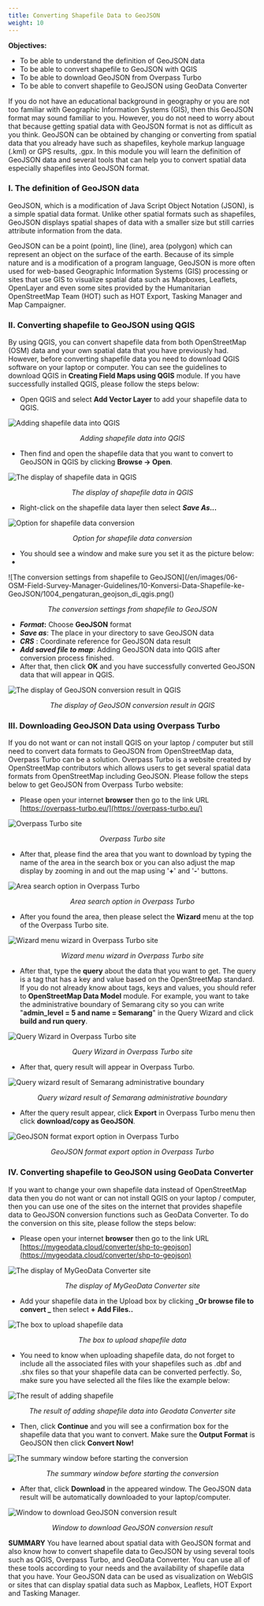```yaml
---
title: Converting Shapefile Data to GeoJSON
weight: 10
---
```


**Objectives:**

*   To be able to understand the definition of GeoJSON data
*   To be able to convert shapefile to GeoJSON with QGIS
*   To be able to download GeoJSON from Overpass Turbo
*   To be able to convert shapefile to GeoJSON using GeoData Converter

If you do not have an educational background in geography or you are not too familiar with Geographic Information Systems (GIS), then this GeoJSON format may sound familiar to you. However, you do not need to worry about that because getting spatial data with GeoJSON format is not as difficult as you think. GeoJSON can be obtained by changing or converting from spatial data that you already have such as shapefiles, keyhole markup language (.kml) or GPS results, .gpx. In this module you will learn the definition of GeoJSON data and several tools that can help you to convert spatial data especially shapefiles into GeoJSON format.


### **I. The definition of GeoJSON data**

GeoJSON, which is a modification of Java Script Object Notation (JSON), is a simple spatial data format. Unlike other spatial formats such as shapefiles, GeoJSON displays spatial shapes of data with a smaller size but still carries attribute information from the data.

GeoJSON can be a point (point), line (line), area (polygon) which can represent an object on the surface of the earth. Because of its simple nature and is a modification of a program language, GeoJSON is more often used for web-based Geographic Information Systems (GIS) processing or sites that use GIS to visualize spatial data such as Mapboxes, Leaflets, OpenLayer and even some sites provided by the Humanitarian OpenStreetMap Team (HOT) such as HOT Export, Tasking Manager and Map Campaigner.

### **II. Converting shapefile to GeoJSON using QGIS**

By using QGIS, you can convert shapefile data from both OpenStreetMap (OSM) data and your own spatial data that you have previously had. However, before converting shapefile data you need to download QGIS software on your laptop or computer. You can see the guidelines to download QGIS in **Creating Field Maps using QGIS** module. If you have successfully installed QGIS, please follow the steps below:

*   Open QGIS and select **Add Vector Layer** to add your shapefile data to QGIS.

![Adding shapefile data into QGIS](/en/images/06-OSM-Field-Survey-Manager-Guidelines/10-Konversi-Data-Shapefile-ke-GeoJSON/1001_shapefile_di_qgis.png)
<p align="center"><i>Adding shapefile data into QGIS</i></p>


*   Then find and open the shapefile data that you want to convert to GeoJSON in QGIS by clicking **Browse → Open**.

![The display of shapefile data in QGIS](/en/images/06-OSM-Field-Survey-Manager-Guidelines/10-Konversi-Data-Shapefile-ke-GeoJSON/1002_shapefile_di_qgis_b.png)
<p align="center"><i>The display of shapefile data in QGIS</i></p>

*   Right-click on the shapefile data layer then select **_Save As..._**

![Option for shapefile data conversion](/en/images/06-OSM-Field-Survey-Manager-Guidelines/10-Konversi-Data-Shapefile-ke-GeoJSON/1003_shapefile_di_qgis_c.png)
<p align="center"><i>Option for shapefile data conversion</i></p>

*   You should see a window and make sure you set it as the picture below:
*   
![The conversion settings from shapefile to GeoJSON](/en/images/06-OSM-Field-Survey-Manager-Guidelines/10-Konversi-Data-Shapefile-ke-GeoJSON/1004_pengaturan_geojson_di_qgis.png()
<p align="center"><i>The conversion settings from shapefile to GeoJSON</i></p>

*   **_Format_:** Choose **GeoJSON** format
*   **_Save as_**: The place in your directory to save GeoJSON data
*   **_CRS_** : Coordinate reference for GeoJSON data result
*   **_Add saved file to map_**: Adding GeoJSON data into QGIS after conversion process finished.
*   After that, then click **OK** and you have successfully converted GeoJSON data that will appear in QGIS.

![The display of GeoJSON conversion result in QGIS](/en/images/06-OSM-Field-Survey-Manager-Guidelines/10-Konversi-Data-Shapefile-ke-GeoJSON/1005_hasil_geojson_di_qgis.png)
<p align="center"><i>The display of GeoJSON conversion result in QGIS</i></p>

### **III. Downloading GeoJSON Data using Overpass Turbo**

If you do not want or can not install QGIS on your laptop / computer but still need to convert data formats to GeoJSON from OpenStreetMap data, Overpass Turbo can be a solution. Overpass Turbo is a website created by OpenStreetMap contributors which allows users to get several spatial data formats from OpenStreetMap including GeoJSON. Please follow the steps below to get GeoJSON from Overpass Turbo website:

*   Please open your internet **browser** then go to the link URL [https://overpass-turbo.eu/](https://overpass-turbo.eu/)

![Overpass Turbo site](/en/images/06-OSM-Field-Survey-Manager-Guidelines/10-Konversi-Data-Shapefile-ke-GeoJSON/1006_overpass_1.png)
<p align="center"><i>Overpass Turbo site</i></p>

*   After that, please find the area that you want to download by typing the name of the area in the search box or you can also adjust the map display by zooming in and out the map using '**+**' and '**-**' buttons.

![Area search option in Overpass Turbo](/en/images/06-OSM-Field-Survey-Manager-Guidelines/10-Konversi-Data-Shapefile-ke-GeoJSON/1007_overpass_2.png)
<p align="center"><i>Area search option in Overpass Turbo</i></p>

*   After you found the area, then please select the **Wizard** menu at the top of the Overpass Turbo site.

![Wizard menu wizard in Overpass Turbo site](/en/images/06-OSM-Field-Survey-Manager-Guidelines/10-Konversi-Data-Shapefile-ke-GeoJSON/1008_overpass_3.png)
<p align="center"><i>Wizard menu wizard in Overpass Turbo site</i></p>

*   After that, type the **query** about the data that you want to get. The query is a tag that has a key and value based on the OpenStreetMap standard. If you do not already know about tags, keys and values, you should refer to **OpenStreetMap Data Model** module. For example, you want to take the administrative boundary of Semarang city so you can write "**admin_level = 5 and name = Semarang**" in the Query Wizard and click **build and run query**.

![Query Wizard in Overpass Turbo site](/en/images/06-OSM-Field-Survey-Manager-Guidelines/10-Konversi-Data-Shapefile-ke-GeoJSON/1009_overpass_4.png)
<p align="center"><i>Query Wizard in Overpass Turbo site</i></p>

*   After that, query result will appear in Overpass Turbo.

![Query wizard result of Semarang administrative boundary](/en/images/06-OSM-Field-Survey-Manager-Guidelines/10-Konversi-Data-Shapefile-ke-GeoJSON/1010_overpass_5.png)
<p align="center"><i>Query wizard result of Semarang administrative boundary</i></p>


*   After the query result appear, click **Export** in Overpass Turbo menu then click **download/copy as GeoJSON**.

![GeoJSON format export option in Overpass Turbo](/en/images/06-OSM-Field-Survey-Manager-Guidelines/10-Konversi-Data-Shapefile-ke-GeoJSON/1011_overpass_6.png)
<p align="center"><i>GeoJSON format export option in Overpass Turbo</i></p>

### **IV. Converting shapefile to GeoJSON using GeoData Converter**
If you want to change your own shapefile data instead of OpenStreetMap data then you do not want or can not install QGIS on your laptop / computer, then you can use one of the sites on the internet that provides shapefile data to GeoJSON conversion functions such as GeoData Converter. To do the conversion on this site, please follow the steps below:

*   Please open your internet **browser** then go to the link URL [https://mygeodata.cloud/converter/shp-to-geojson](https://mygeodata.cloud/converter/shp-to-geojson) 

![The display of MyGeoData Converter site](/en/images/06-OSM-Field-Survey-Manager-Guidelines/10-Konversi-Data-Shapefile-ke-GeoJSON/1012_geojson_converter_1.png)
<p align="center"><i>The display of MyGeoData Converter site</i></p>

*   Add your shapefile data in the Upload box by clicking **_Or browse file to convert _** then select **+** **Add Files..**

![The box to upload shapefile data](/en/images/06-OSM-Field-Survey-Manager-Guidelines/10-Konversi-Data-Shapefile-ke-GeoJSON/1013_geojson_converter_2.png)
<p align="center"><i>The box to upload shapefile data</i></p>

*   You need to know when uploading shapefile data, do not forget to include all the associated files with your shapefiles such as .dbf and .shx files so that your shapefile data can be converted perfectly. So, make sure you have selected all the files like the example below:

![The result of adding shapefile](/en/images/06-OSM-Field-Survey-Manager-Guidelines/10-Konversi-Data-Shapefile-ke-GeoJSON/1014_geojson_converter_3.png)
<p align="center"><i>The result of adding shapefile data into Geodata Converter site</i></p>


*   Then, click **Continue** and you will see a confirmation box for the shapefile data that you want to convert. Make sure the **Output Format** is GeoJSON then click **Convert Now!**

![The summary window before starting the conversion](/en/images/06-OSM-Field-Survey-Manager-Guidelines/10-Konversi-Data-Shapefile-ke-GeoJSON/1015_geojson_converter_4.png)
<p align="center"><i>The summary window before starting the conversion</i></p>

*   After that, click **Download** in the appeared window. The GeoJSON data result will be automatically downloaded to your laptop/computer. 

![Window to download GeoJSON conversion result](/en/images/06-OSM-Field-Survey-Manager-Guidelines/10-Konversi-Data-Shapefile-ke-GeoJSON/1016_geojson_converter_5.png)
<p align="center"><i>Window to download GeoJSON conversion result</i></p>

**SUMMARY**
You have learned about spatial data with GeoJSON format and also know how to convert shapefile data to GeoJSON by using several tools such as QGIS, Overpass Turbo, and GeoData Converter. You can use all of these tools according to your needs and the availability of shapefile data that you have. Your GeoJSON data can be used as visualization on WebGIS or sites that can display spatial data such as Mapbox, Leaflets, HOT Export and Tasking Manager.
